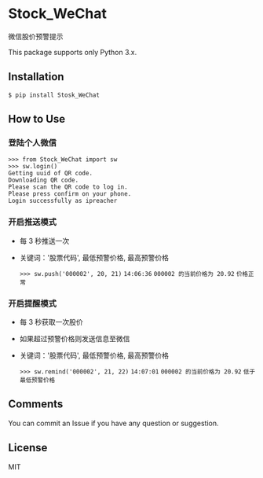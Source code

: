 # Stock_WeChat

微信股价预警提示

This package supports only Python 3.x.


## Installation

    $ pip install Stosk_WeChat

## How to Use

### 登陆个人微信

    >>> from Stock_WeChat import sw
    >>> sw.login()
    Getting uuid of QR code.
    Downloading QR code.
    Please scan the QR code to log in.
    Please press confirm on your phone.
    Login successfully as ipreacher


### 开启推送模式
* 每 3 秒推送一次
* 关键词：'股票代码', 最低预警价格, 最高预警价格

    `>>> sw.push('000002', 20, 21)`
    `14:06:36`
    `000002 的当前价格为 20.92`
    `价格正常`

### 开启提醒模式
* 每 3 秒获取一次股价
* 如果超过预警价格则发送信息至微信
* 关键词：'股票代码', 最低预警价格, 最高预警价格

    `>>> sw.remind('000002', 21, 22)`
    `14:07:01`
    `000002 的当前价格为 20.92`
    `低于最低预警价格`


## Comments

You can commit an Issue if you have any question or suggestion.


## License

MIT
